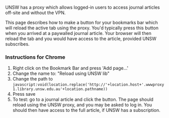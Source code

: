 UNSW has a proxy which allows logged-in users to access journal articles off-site and without the VPN.

This page describes how to make a button for your bookmarks bar which will reload the active tab using the proxy. You'd typically press this button when you arrived at a paywalled journal article. Your browser will then reload the tab and you would have access to the article, provided UNSW subscribes.

### Instructions for Chrome

1. Right click on the Bookmark Bar and press 'Add page...'
2. Change the name to: "Reload using UNSW lib"
3. Change the path to `javascript:void(location.replace('http://'+location.host+'.wwwproxy1.library.unsw.edu.au'+location.pathname))`
4. Press save
5. To test: go to a journal article and click the button. The page should reload using the UNSW proxy, and you may be asked to log in. You should then have access to the full article, if UNSW has a subscription.
